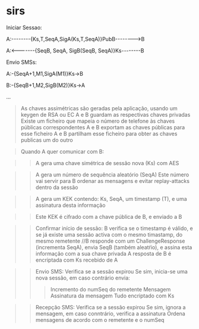 # sirs

Iniciar Sessao:

A:--------{Ks,T,SeqA,SigA(Ks,T,SeqA)}PubB-------->B

A:<-------{SeqB, SeqA, SigB(SeqB, SeqA)}Ks--------B

Envio SMSs:

A:-{SeqA+1,M1,SigA(M1)}Ks->B

B:-{SeqB+1,M2,SigB(M2)}Ks->A

...

>As chaves assimétricas são geradas pela aplicação, usando um keygen de RSA ou EC
>A e B guardam as respectivas chaves privadas
>Existe um ficheiro que mapeia o número de telefone às chaves públicas correspondentes
>A e B exportam as chaves públicas para esse ficheiro
>A e B partilham esse ficheiro para obter as chaves publicas um do outro

>Quando A quer comunicar com B:

>>A gera uma chave simétrica de sessão nova (Ks) com AES

>>A gera um número de sequência aleatório (SeqA)
>>Este número vai servir para B ordenar as mensagens e evitar replay-attacks dentro da sessão

>>A gera um KEK contendo: Ks, SeqA, um timestamp (T), e uma assinatura desta informação

>>Este KEK é cifrado com a chave pública de B, e enviado a B

>>Confirmar início de sessão:
>>B verifica se o timestamp é válido, e se já existe uma sessão activa com o mesmo timastamp, do mesmo remetente
//B responde com um ChallengeResponse (incrementa SeqA), envia SeqB (também aleatŕio), e assina esta informação com a sua chave privada
>>A resposta de B é encriptada com Ks recebido de A

>>Envio SMS:
>>Verifica se a sessão expirou
>>Se sim, inicia-se uma nova sessão, em caso contrário envia:
>>>Incremento do numSeq do remetente
>>>Mensagem
>>>Assinatura da mensagem
>>Tudo encriptado com Ks

>>Recepção SMS:
>>Verifica se a sessão expirou
>>Se sim, ignora a mensagem, em caso conntrário, verifica a assinatura
>>Ordena mensagens de acordo com o remetente e o numSeq

